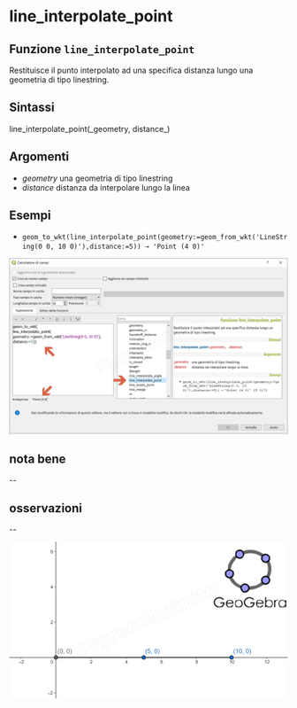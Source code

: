 # line\_interpolate\_point

## Funzione `line_interpolate_point`

Restituisce il punto interpolato ad una specifica distanza lungo una geometria di tipo linestring.

## Sintassi

line_interpolate\_point\(\_geometry, distance_\)

## Argomenti

* _geometry_ una geometria di tipo linestring
* _distance_ distanza da interpolare lungo la linea

## Esempi

* `geom_to_wkt(line_interpolate_point(geometry:=geom_from_wkt('LineString(0 0, 10 0)'),distance:=5)) → 'Point (4 0)'`

![](../../../.gitbook/assets/line_interpolate_point1%20%281%29.png)

## nota bene

--

## osservazioni

--

![](../../../.gitbook/assets/line_interpolate_point2.png)

